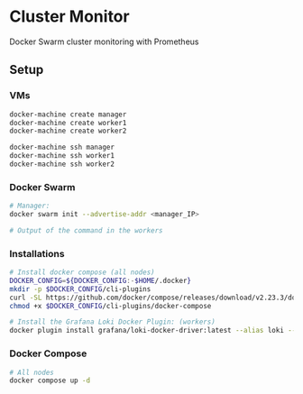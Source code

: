 # Cluster Monitor

Docker Swarm cluster monitoring with Prometheus

## Setup

### VMs

```bash
docker-machine create manager
docker-machine create worker1
docker-machine create worker2

docker-machine ssh manager
docker-machine ssh worker1
docker-machine ssh worker2
```

### Docker Swarm

```bash
# Manager:
docker swarm init --advertise-addr <manager_IP>

# Output of the command in the workers
```

### Installations
```bash
# Install docker compose (all nodes)
DOCKER_CONFIG=${DOCKER_CONFIG:-$HOME/.docker}
mkdir -p $DOCKER_CONFIG/cli-plugins
curl -SL https://github.com/docker/compose/releases/download/v2.23.3/docker-compose-linux-x86_64 -o $DOCKER_CONFIG/cli-plugins/docker-compose
chmod +x $DOCKER_CONFIG/cli-plugins/docker-compose

# Install the Grafana Loki Docker Plugin: (workers)
docker plugin install grafana/loki-docker-driver:latest --alias loki --grant-all-permissions
```
### Docker Compose

```bash
# All nodes
docker compose up -d
```
